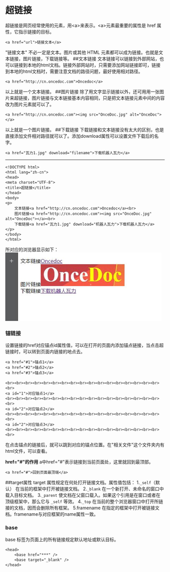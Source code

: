 超链接
===================

超链接是网页经常使用的元素，用&lt;a&gt;来表示。&lt;a&gt;元素最重要的属性是 href 属性，它指示链接的目标。

    <a href="url">链接文本</a>
"链接文本" 不必一定是文本。图片或其他 HTML 元素都可以成为链接。也就是文本链接，图片链接，下载链接等。
##文本链接
文本链接可以链接到外部网站，也可以链接到本地的html文档。链接外部网站时，只需要添加网站链接即可，链接到本地的html文档时，需要注意文档的路径问题，最好使用相对路径。
                           
    <a href="http://cn.oncedoc.com">Oncedoc</a>
以上就是一个文本链接。
##图片链接
除了用文字显示链接以外，还可用用一张图片来超链接，图片链接与文本链接基本内容相同，只是把文本链接元素中间的内容改为图片元素就可以了。

    <a href="http://cn.oncedoc.com"><img src="OnceDoc.jpg" alt="OnceDoc"></a>
以上就是一个图片链接。
##下载链接
下载链接和文本链接没有太大的区别，也是直接添加文件相对路径就可以了。添加download属性可以设置文件下载后的名字。

    <a href="瓦力1.jpg" download="filename">下载机器人瓦力</a>
<hr>
   
    <!DOCTYPE html>
    <html lang="zh-cn">
    <head>
	<meta charset="UTF-8">
	<title>超链接</title>
    </head>
    <body>
	<p>
		文本链接<a href="http://cn.oncedoc.com">Oncedoc</a><br>
        图片链接<a href="http://cn.oncedoc.com"><img src="OnceDoc.jpg" alt="OnceDoc"></a><br>
        下载链接<a href="瓦力1.jpg" download="机器人瓦力">下载机器人瓦力</a>
	</p>
    </body>
    </html>
所对应的浏览器显示如下：
![](./相关文件/html8.1.jpg)

###  锚链接

设置链接的href对应锚点id属性值，可以在打开的页面内添加锚点链接，当点击超链接时，可以转到页面内链接的地点去。
     
    <a href="#1">锚点1</a>
    <a href="#2">锚点2</a>
    <a href="#3">锚点3</a>

    <br><br><br><br><br><br><br><br><br><br><br><br><br><br><br><br><br><br>
    <a id="1">对应锚点1</a>
    <br><br><br><br><br><br><br><br><br><br><br><br><br><br><br><br><br><br>
    <a id="2">对应锚点2</a>
    <br><br><br><br><br><br><br><br><br><br><br><br><br><br><br><br><br><br>
    <a id="2">对应锚点3</a>
    <br><br><br><br><br><br><br><br><br><br><br><br><br><br><br><br><br><br>
在点击锚点的链接后，就可以跳到对应的锚点位置。在"相关文件"这个文件夹内有html文件，可以查看。

**href="#"的作用**
a中href="#"表示链接到当前页面处，这里就回到最顶部。

    <a href="#">回到页面最顶端</a>


##target属性
target 属性规定在何处打开链接文档。属性值包括：
1.`_self`（默认）
在当前的框架中打开被链接文档。
2.`_blank`
在一个新打开、未命名的窗口中载入目标文档。
3.`_parent`
使文档在父窗口载入。如果这个引用是在窗口或者在顶级框架中，那么它与 `_self` 等效。
4.`_top`
在当前的整个浏览器窗口中打开所链接的文档，因而会删除所有框架。
5.framename
在指定的框架中打开被链接文档。framename与对应框架的name属性一致。

###  base
base 标签为页面上的所有链接规定默认地址或默认目标。

    <head>
        <base href="***" />
        <base target="_blank" />
    </head>